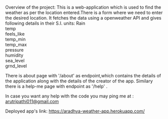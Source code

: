 Overview of the project:
This is a web-application which is used to find the weather as per the location entered.There is a form where we need to enter the desired location. It fetches the data using a openweather API and gives following details in their S.I. units:
Rain	
temp	
feels_like	
temp_min	
temp_max	
pressure	
humidity	
sea_level	
grnd_level	

There is about page with '/about' as endpoint,which contains the details of the application along with the details of the creator of the app.
Similary there is a help-me page with endpoint as '/help' . 

In case you want any help with the code you may ping me at : arutripathi011@gmail.com

Deployed app's link: https://aradhya-weather-app.herokuapp.com/

